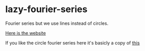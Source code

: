 # lazy-fourier-series
Fourier series but we use lines instead of circles.

[Here is the website](https://sackidude.github.io/lazy-fourier-series)

If you like the circle fourier series here it's basicly a copy of [this](https://github.com/shiffman/Fourier-Drawings/)
